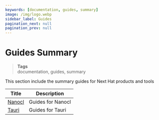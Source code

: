 ```yaml
---
keywords: [documentation, guides, summary]
image: /img/logo.webp
sidebar_label: Guides
pagination_next: null
pagination_prev: null
---
```


# Guides Summary

> **Tags** <br />
> documentation, guides, summary

This section include the summary guides for Next Hat products and tools

| Title      | Description |
| ----------- | ----------- |
| [Nanocl](/docs/guides/nanocl)   | Guides for Nanocl        |
| [Tauri](/docs/guides/tauri/nextjs.md)   | Guides for Tauri        |
